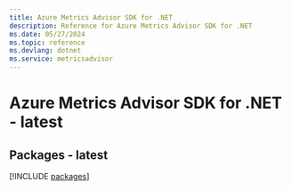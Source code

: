 ```yaml
---
title: Azure Metrics Advisor SDK for .NET
description: Reference for Azure Metrics Advisor SDK for .NET
ms.date: 05/27/2024
ms.topic: reference
ms.devlang: dotnet
ms.service: metricsadvisor
---
```

# Azure Metrics Advisor SDK for .NET - latest
## Packages - latest
[!INCLUDE [packages](metrics-advisor-index.md)]